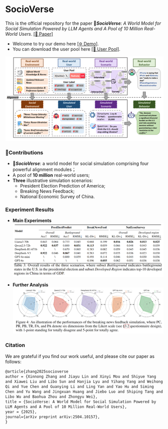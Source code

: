# SocioVerse
This is the official repository for the paper 🚀***SocioVerse**: A World Model for Social Simulation Powered by LLM Agents and A Pool of 10 Million Real-World Users*. [\[📝 Paper\]](https://arxiv.org/abs/2504.10157)

- Welcome to try our demo here [\[✡️ Demo\]](http://www.fudan-disc.com/socioverse/).
- You can download the user pool here [\[🤗 User Pool\]](https://huggingface.co/datasets/Lishi0905/SimulateAnything).

![framework](./assets/framework.png)

### 🌟Contributions
- 🚀***SocioVerse***: a world model for social simulation comprising four powerful alignment modules；
- A pool of **10 million** real-world users;
- **Three** illustrative simulation scenarios:
  - President Election Prediction of America;
  - Breaking News Feedback;
  - National Economic Survey of China.

### Experiment Results
- **Main Experiments**
![mainexp](./assets/main_exp.png)

- **Further Analysis**
![furtherana](./assets/news_res5.png)

### Citation
We are grateful if you find our work useful, and please cite our paper as follows:
```
@article{zhang2025socioverse
author = {Xinnong Zhang and Jiayu Lin and Xinyi Mou and Shiyue Yang and Xiawei Liu and Libo Sun and Hanjia Lyu and Yihang Yang and Weihong Qi and Yue Chen and Guanying Li and Ling Yan and Yao Hu and Siming Chen and Yu Wang and Jingxuan Huang and Jiebo Luo and Shiping Tang and Libo Wu and Baohua Zhou and Zhongyu Wei},
title = {SocioVerse: A World Model for Social Simulation Powered by LLM Agents and A Pool of 10 Million Real-World Users},
year = {2025},
journal={arXiv preprint arXiv:2504.10157},
}
```
